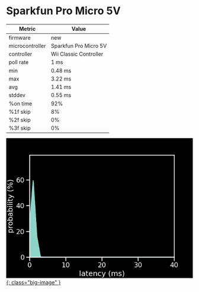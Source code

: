 # Sparkfun Pro Micro 5V

| Metric          | Value                  |
| --------------- | ---------------------- |
| firmware        | new                    |
| microcontroller | Sparkfun Pro Micro 5V  |
| controller      | Wii Classic Controller |
| poll rate       | 1 ms                   |
| min             | 0.48 ms                |
| max             | 3.22 ms                |
| avg             | 1.41 ms                |
| stddev          | 0.55 ms                |
| %on time        | 92%                    |
| %1f skip        | 8%                     |
| %2f skip        | 0%                     |
| %3f skip        | 0%                     |

[![Graph](/assets/images/results/santroller_classic_micro_5v.png){: class="big-image" }](/assets/images/results/santroller_classic_micro_5v.png)
